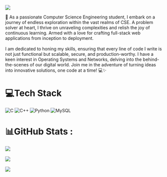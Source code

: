 ![](https://komarev.com/ghpvc/?username=Avijit2002)

🚀 As a passionate Computer Science Engineering student, I embark on a journey of endless exploration within the vast realms of CSE. A problem solver at heart, I thrive on unraveling complexities and relish the joy of continuous learning. Armed with a love for crafting full-stack web applications from inception to deployment.<br/><br/>
I am dedicated to honing my skills, ensuring that every line of code I write is not just functional but scalable, secure, and production-worthy. I have a keen interest in Operating Systems and Networks, delving into the behind-the-scenes of our digital world. Join me in the adventure of turning ideas into innovative solutions, one code at a time! 💻✨

# 💻Tech Stack

![C](https://img.shields.io/badge/c-%2300599C.svg?style=flat&logo=c&logoColor=white) ![C++](https://img.shields.io/badge/c++-%2300599C.svg?style=flat&logo=c%2B%2B&logoColor=white) ![Python](https://img.shields.io/badge/python-3670A0?style=flat&logo=python&logoColor=ffdd54) ![MySQL](https://img.shields.io/badge/mysql-%2300f.svg?style=flat&logo=mysql&logoColor=white)

# 📊GitHub Stats :
![](https://github-readme-stats.vercel.app/api?username=Avijit2002&theme=radical&hide_border=false&include_all_commits=false&count_private=false)<br/>
<br/>
![](https://github-readme-streak-stats.herokuapp.com/?user=Avijit2002&theme=radical&hide_border=false)<br/>
<br/>
![](https://github-readme-stats.vercel.app/api/top-langs/?username=Avijit2002&theme=radical&hide_border=false&include_all_commits=false&count_private=false&layout=compact)
<br/>
